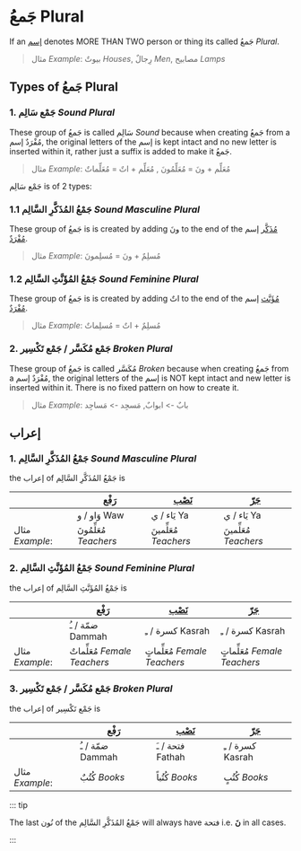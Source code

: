 # جَمعُ Plural

If an [إسم](/reference/nahw/ism/) denotes MORE THAN TWO person or thing its called جَمعُ *Plural*.  

> مثال *Example*: بيوتٌ *Houses*, رِجالٌ *Men*, مصابيح *Lamps*

## Types of جَمعُ Plural

### 1. جَمْع سَالِم‎ *Sound Plural*

These group of جَمعُ is called سَالِم‎ *Sound* because when creating جَمعُ from a مُفْرَدٌ إسم, the original letters of the إسم is kept intact and no new letter is inserted within it, rather just a suffix is added to make it جَمعُ. 

> مثال *Example*: مُعَلِّم + ونَ = مُعَلِّمُونَ , مُعَلِّم + اتٌ = مُعَلِّماتٌ

جَمْع سَالِم‎ is of 2 types:

### 1.1 جَمْعُ المُذَكَّرِ السَّالِم *Sound Masculine Plural*

These group of جَمعُ is is created by adding ونَ to the end of the [مُذَكَّر](/reference/nahw/mudhakkar/) إسم [مُفْرَدٌ](/reference/nahw/mufrad/). 

> مثال *Example*: مُسلِمٌ +  ونَ = مُسلِمونَ

### 1.2 جَمْعُ المُؤَنَّثِ السَّالِم *Sound Feminine Plural*

These group of جَمعُ is is created by adding اتٌ to the end of the [مُؤَنَّث](/reference/nahw/muannas/) إسم [مُفْرَدٌ](/reference/nahw/mufrad/). 

> مثال *Example*: مُسلِمٌ +  اتٌ = مُسلِماتٌ

### 2. جَمْع مُكَسَّر / جَمْع تَكْسِير *Broken Plural* 

These group of جَمعُ is called مُكَسَّر *Broken* because when creating جَمعُ from a مُفْرَدٌ إسم, the original letters of the إسم is NOT kept intact and new letter is inserted within it. There is no fixed pattern on how to create it. 

> مثال *Example*: بابٌ -> ابوابٌ, مَسجِد -> مَساجِد

## إعراب

### 1. جَمْعُ المُذَكَّرِ السَّالِم *Sound Masculine Plural*

the إعراب of جَمْعُ المُذَكَّرِ السَّالِم is 

|  | [رَفْع](/reference/nahw/rafa/) | [نَصْب](/reference/nahw/nasb/) | [جَرّ](/reference/nahw/jarr/) |
| --- | --- | --- | --- |
|  | وَاو / و Waw | يَاء / ي Ya | يَاء / ي Ya | 
| مثال *Example*: | مُعَلِّمُونَ *Teachers* | مُعَلِّمينَ *Teachers* | مُعَلِّمينَ *Teachers* | 

### 2. جَمْعُ المُؤَنَّثِ السَّالِم *Sound Feminine Plural*

the إعراب of جَمْعُ المُؤَنَّثِ السَّالِم is 

|  | [رَفْع](/reference/nahw/rafa/) | [نَصْب](/reference/nahw/nasb/) | [جَرّ](/reference/nahw/jarr/) |
| --- | --- | --- | --- |
|  | ضمّة / ـُ Dammah | كسرة / ـِ Kasrah | كسرة / ـِ Kasrah | 
| مثال *Example*: | مُعَلِّماتٌ *Female Teachers* | مُعَلِّماتٍ *Female Teachers* | مُعَلِّماتٍ *Female Teachers* | 

### 3. جَمْع مُكَسَّر / جَمْع تَكْسِير *Broken Plural*

the إعراب of جَمْع تَكْسِير is 

|  | [رَفْع](/reference/nahw/rafa/) | [نَصْب](/reference/nahw/nasb/) | [جَرّ](/reference/nahw/jarr/) |
| --- | --- | --- | --- |
|  |  ضمّة / ـُ Dammah |  فتحة / ـَ Fathah | كسرة / ـِ Kasrah | 
| مثال *Example*: | كُتُبٌ *Books* | كُتُباً *Books* | كُتُبٍ *Books* | 


::: tip

The last نُون of the جَمْعُ المُذَكَّرِ السَّالِم will always have فتحة i.e. **نَ** in all cases. 

:::